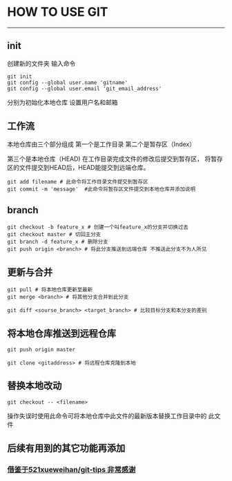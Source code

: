 # HOW TO USE GIT #
****
## init ##
创建新的文件夹 输入命令

    git init 
    git config --global user.name 'gitname'
    git config --global user.email 'git_email_address'

分别为初始化本地仓库  设置用户名和邮箱

## 工作流 ##

本地仓库由三个部分组成 第一个是工作目录  第二个是暂存区（Index）

第三个是本地仓库（HEAD) 在工作目录完成文件的修改后提交到暂存区，
将暂存区的文件提交到HEAD后，HEAD能提交到远端仓库。
    
    git add filename # 此命令将工作目录文件提交到暂存区
    git commit -m 'message'  #此命令将暂存区文件提交到本地仓库并添加说明

## branch ##
    git checkout -b feature_x # 创建一个叫feature_x的分支并切换过去
    git checkout master # 切回主分支
    git branch -d feature_x # 删除分支
    git push origin <branch> # 将此分支推送到远端仓库 不推送此分支不为人所见

## 更新与合并 ##
    git pull # 将本地仓库更新至最新
    git merge <branch> # 将其他分支合并到此分支

    git diff <sourse_branch> <target_branch> # 比较目标分支和本分支的差别
## 将本地仓库推送到远程仓库 ##

    git push origin master

    git clone <gitaddress> # 将远程仓库克隆到本地

## 替换本地改动 ##


    git checkout -- <filename>
操作失误时使用此命令可将本地仓库中此文件的最新版本替换工作目录中的
此文件

## 后续有用到的其它功能再添加 ##



### [借鉴于521xueweihan/git-tips 非常感谢](https://github.com/zhuangzhuangsun/git-tips) ###
